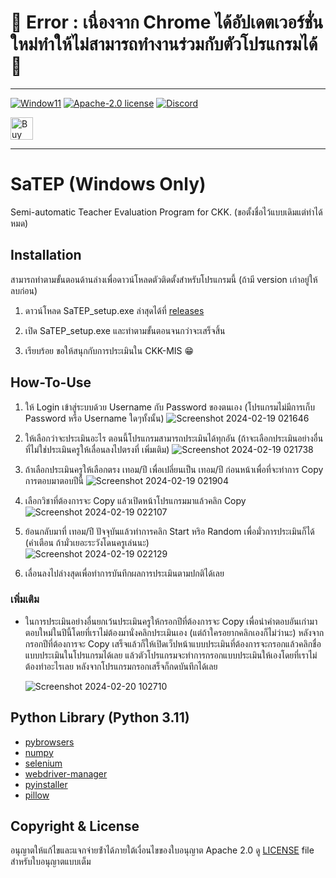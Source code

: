 # 🚫 Error : เนื่องจาก Chrome ได้อัปเดตเวอร์ชั่นใหม่ทำให้ไม่สามารถทำงานร่วมกับตัวโปรแกรมได้ 🚫
----

[![Window11](https://img.shields.io/badge/Windows-blue?style=flat&logo=windows11)]()
[![Apache-2.0 license](https://img.shields.io/badge/license-Apache%202.0-%23D22128?style=flat&logo=apache
)](https://github.com/Logical05/SaTEP/blob/master/LICENSE)
[![Discord](https://img.shields.io/badge/Discord-Join-blue?logo=discord&logoColor=white)](https://discord.gg/Gtn9DN5UF5)

<a href='https://ko-fi.com/D1D3VM85L' target='_blank'><img height='36' style='border:0px;height:36px;' src='https://storage.ko-fi.com/cdn/kofi1.png?v=3' border='0' alt='Buy Me a Coffee at ko-fi.com' /></a>

----
# SaTEP (Windows Only)

Semi-automatic Teacher Evaluation Program for CKK. (ขอตั้งชื่อไว้แบบเดิมแต่ทำได้หมด)

## Installation

สามารถทําตามขั้นตอนด้านล่างเพื่อดาวน์โหลดตัวติดตั้งสําหรับโปรแกรมนี้ (ถ้ามี version เก่าอยู่ให้ลบก่อน)

1. ดาวน์โหลด SaTEP_setup.exe ล่าสุดได้ที่ [releases](https://github.com/Logical05/SaTEP/releases)

2. เปิด SaTEP_setup.exe และทําตามขั้นตอนจนกว่าจะเสร็จสิ้น

3. เรียบร้อย ขอให้สนุกกับการประเมินใน CKK-MIS 😁️

## How-To-Use

1. ให้ Login เข้าสู่ระบบด้วย Username กับ Password ของตนเอง (โปรแกรมไม่มีการเก็บ Password หรือ Username ใดๆทั้งนั้น)
![Screenshot 2024-02-19 021646](https://github.com/Logical05/SaTEP/assets/85784528/fef79720-8694-44e6-996e-a166faf5942d)

2. ให้เลือกว่าจะประเมินอะไร ตอนนี้โปรแกรมสามารถประเมินได้ทุกอัน (ถ้าจะเลือกประเมินอย่างอื่นที่ไม่ใช่ประเมินครูให้เลื่อนลงไปตรงที่ เพิ่มเติม)
![Screenshot 2024-02-19 021738](https://github.com/Logical05/SaTEP/assets/85784528/791cc196-0b09-46d5-8fe9-ea4a6e9dfe82)

3. ถ้าเลือกประเมินครูให้เลือกตรง เทอม/ปี เพื่อเปลี่ยนเป็น เทอม/ปี ก่อนหน้าเพื่อที่จะทำการ Copy การตอบมาตอบปีนี้
![Screenshot 2024-02-19 021904](https://github.com/Logical05/SaTEP/assets/85784528/840ec861-49a7-4f5d-88b0-5214fe34b44e)


5. เลือกวิชาที่ต้องการจะ Copy แล้วเปิดหน้าโปรแกรมมาแล้วคลิก Copy
![Screenshot 2024-02-19 022107](https://github.com/Logical05/SaTEP/assets/85784528/e4e0db1b-2040-40a5-a377-dd4751c8fe3b)

6. ย้อนกลับมาที่ เทอม/ปี ปัจจุบันแล้วทำการคลิก Start หริอ Random เพื่อมั่วการประเมินก็ได้ (คำเตือน ถ้ามั่วเยอะระวังโดนครูเล่นนะ)  
![Screenshot 2024-02-19 022129](https://github.com/Logical05/SaTEP/assets/85784528/319e39e3-2adf-4477-a1c5-4b5403769e51)

7. เลื่อนลงไปล่างสุดเพื่อทำการบันทึกผลการประเมินตามปกติได้เลย

### เพิ่มเติม

- ในการประเมินอย่างอื่นยกเว้นประเมินครูให้กรอกปีที่ต้องการจะ Copy เพื่อนำคำตอบอันเก่ามาตอบใหม่ในปีนี้โดยที่เราไม่ต้องมานั่งคลิกประเมินเอง (แต่ถ้าใครอยากคลิกเองก็ไม่ว่านะ) หลังจากกรอกปีที่ต้องการจะ Copy เสร็จแล้วก็ให้เปิดเว็ปหน้าแบบประเมินที่ต้องการจะกรอกแล้วคลิกชื่อแบบประเมินในโปรแกรมได้เลย แล้วตัวโปรแกรมจะทำการกรอกแบบประเมินให้เองโดยที่เราไม่ต้องทำอะไรเลย หลังจากโปรแกรมกรอกเสร็จก็กดบันทึกได้เลย

  ![Screenshot 2024-02-20 102710](https://github.com/Logical05/SaTEP/assets/85784528/3999d3cb-bc1e-4f1e-bacb-34827e18e310)

## Python Library (Python 3.11)

- [pybrowsers](https://pypi.org/project/pybrowsers/)
- [numpy](https://pypi.org/project/numpy/)
- [selenium](https://pypi.org/project/selenium/)
- [webdriver-manager](https://pypi.org/project/webdriver-manager/)
- [pyinstaller](https://pypi.org/project/pyinstaller/)
- [pillow](https://pypi.org/project/pillow/)

## Copyright & License

อนุญาตให้แก้ไขและแจกจ่ายซ้ําได้ภายใต้เงื่อนไขของใบอนุญาต Apache 2.0
ดู [LICENSE](https://github.com/Logical05/SaTEP/blob/master/LICENSE) file สําหรับใบอนุญาตแบบเต็ม
